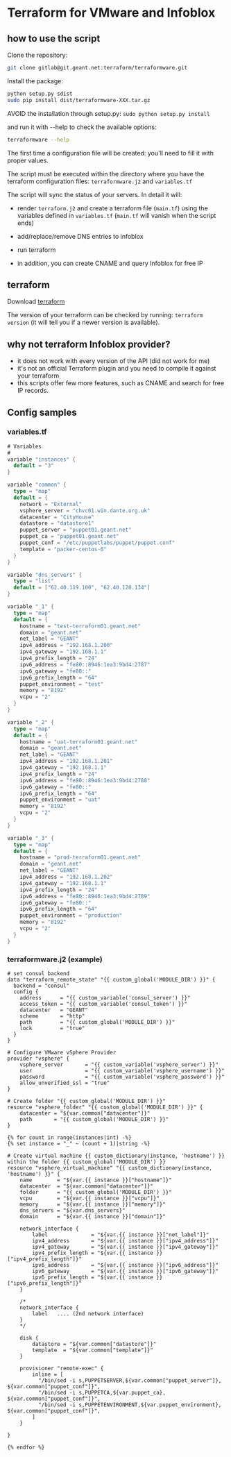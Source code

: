 # Terraform for VMware and Infoblox

## how to use the script

Clone the repository:
```sh
git clone gitlab@git.geant.net:terraform/terraformware.git
```

Install the package:
```sh
python setup.py sdist
sudo pip install dist/terraformware-XXX.tar.gz
```

AVOID the installation through setup.py: `sudo python setup.py install`


and run it with --help to check the available options:
```sh
terraformware --help
```

The first time a configuration file will be created: you'll need to fill it with proper values.


The script must be executed within the directory where you have the terraform configuration files: `terraformware.j2` and `variables.tf`


The script will sync the status of your servers. In detail it will:

- render `terraform.j2` and create a terraform file (`main.tf`) using the variables defined in `variables.tf` (`main.tf` will vanish when the script ends)

- add/replace/remove DNS entries to infoblox

- run terraform

- in addition, you can create CNAME and query Infoblox for free IP

## terraform

Download [terraform](https://www.terraform.io/downloads.html)

The version of your terraform can be checked by running: `terraform version` (it will tell you if a newer version is available).

## why not terraform Infoblox provider? 

- it does not work with every version of the API (did not work for me)
- it's not an official Terraform plugin and you need to compile it against your terraform
- this scripts offer few more features, such as CNAME and search for free IP records. 

## Config samples

### variables.tf
```go
# Variables
#
variable "instances" {
  default = "3"
}

variable "common" {
  type = "map"
  default = {
    network = "External"
    vsphere_server = "chvc01.win.dante.org.uk"
    datacenter = "CityHouse"
    datastore = "datastore1"
    puppet_server = "puppet01.geant.net"
    puppet_ca = "puppet01.geant.net"
    puppet_conf = "/etc/puppetlabs/puppet/puppet.conf"
    template = "packer-centos-6"
  }
}

variable "dns_servers" {
  type = "list"
  default = ["62.40.119.100", "62.40.120.134"]
}

variable "_1" {
  type = "map"
  default = {
    hostname = "test-terraform01.geant.net"
    domain = "geant.net"
    net_label = "GEANT"
    ipv4_address = "192.168.1.200"
    ipv4_gateway = "192.168.1.1"
    ipv4_prefix_length = "24"
    ipv6_address = "fe80::8946:1ea3:9bd4:2787"
    ipv6_gateway = "fe80::"
    ipv6_prefix_length = "64"
    puppet_environment = "test"
    memory = "8192"
    vcpu = "2"
  }
}

variable "_2" {
  type = "map"
  default = {
    hostname = "uat-terraform01.geant.net"
    domain = "geant.net"
    net_label = "GEANT"
    ipv4_address = "192.168.1.201"
    ipv4_gateway = "192.168.1.1"
    ipv4_prefix_length = "24"
    ipv6_address = "fe80::8946:1ea3:9bd4:2788"
    ipv6_gateway = "fe80::"
    ipv6_prefix_length = "64"
    puppet_environment = "uat"
    memory = "8192"
    vcpu = "2"
  }
}

variable "_3" {
  type = "map"
  default = {
    hostname = "prod-terraform01.geant.net"
    domain = "geant.net"
    net_label = "GEANT"
    ipv4_address = "192.168.1.202"
    ipv4_gateway = "192.168.1.1"
    ipv4_prefix_length = "24"
    ipv6_address = "fe80::8946:1ea3:9bd4:2789"
    ipv6_gateway = "fe80::"
    ipv6_prefix_length = "64"
    puppet_environment = "production"
    memory = "8192"
    vcpu = "2"
  }
}
```

### terraformware.j2 (example)
```jinja
# set consul backend
data "terraform_remote_state" "{{ custom_global('MODULE_DIR') }}" {
  backend = "consul"
  config {
    address      = "{{ custom_variable('consul_server') }}"
    access_token = "{{ custom_variable('consul_token') }}"
    datacenter   = "GEANT"
    scheme       = "http"
    path         = "{{ custom_global('MODULE_DIR') }}"
    lock         = "true"
  }
}

# Configure VMware vSphere Provider
provider "vsphere" {
    vsphere_server       = "{{ custom_variable('vsphere_server') }}"
    user                 = "{{ custom_variable('vsphere_username') }}"
    password             = "{{ custom_variable('vsphere_password') }}"
    allow_unverified_ssl = "true"
}

# Create folder "{{ custom_global('MODULE_DIR') }}"
resource "vsphere_folder" "{{ custom_global('MODULE_DIR') }}" {
    datacenter = "${var.common["datacenter"]}"
    path       = "{{ custom_global('MODULE_DIR') }}"
}

{% for count in range(instances|int) -%}
{% set instance = "_" ~ (count + 1)|string -%}

# Create virtual machine {{ custom_dictionary(instance, 'hostname') }} within the folder {{ custom_global('MODULE_DIR') }}
resource "vsphere_virtual_machine" "{{ custom_dictionary(instance, 'hostname') }}" {
    name        = "${var.{{ instance }}["hostname"]}"
    datacenter  = "${var.common["datacenter"]}"
    folder      = "{{ custom_global('MODULE_DIR') }}"
    vcpu        = "${var.{{ instance }}["vcpu"]}"
    memory      = "${var.{{ instance }}["memory"]}"
    dns_servers = "${var.dns_servers}"
    domain      = "${var.{{ instance }}["domain"]}"

    network_interface {
        label              = "${var.{{ instance }}["net_label"]}"
        ipv4_address       = "${var.{{ instance }}["ipv4_address"]}"
        ipv4_gateway       = "${var.{{ instance }}["ipv4_gateway"]}"
        ipv4_prefix_length = "${var.{{ instance }}["ipv4_prefix_length"]}"
        ipv6_address       = "${var.{{ instance }}["ipv6_address"]}"
        ipv6_gateway       = "${var.{{ instance }}["ipv6_gateway"]}"
        ipv6_prefix_length = "${var.{{ instance }}["ipv6_prefix_length"]}"
    }

    /*
    network_interface {
        label   .... (2nd network interface)
    }
    */

    disk {
        datastore = "${var.common["datastore"]}"
        template  = "${var.common["template"]}"
    }

    provisioner "remote-exec" {
        inline = [
          "/bin/sed -i s,PUPPETSERVER,${var.common["puppet_server"]}, ${var.common["puppet_conf"]}",
          "/bin/sed -i s,PUPPETCA,${var.puppet_ca}, ${var.common["puppet_conf"]}",
          "/bin/sed -i s,PUPPETENVIRONMENT,${var.puppet_environment}, ${var.common["puppet_conf"]}",
        ]
    }

}

{% endfor %}
```
